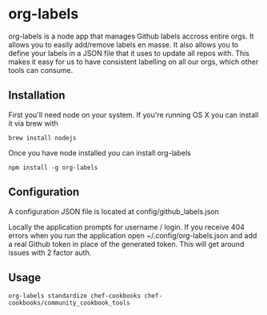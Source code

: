 # org-labels

org-labels is a node app that manages Github labels accross entire orgs. It allows you to easily add/remove labels en masse. It also allows you to define your labels in a JSON file that it uses to update all repos with. This makes it easy for us to have consistent labelling on all our orgs, which other tools can consume.

## Installation

First you'll need node on your system. If you're running OS X you can install it via brew with

```
brew install nodejs
```

Once you have node installed you can install org-labels 

```
npm install -g org-labels
```

## Configuration

A configuration JSON file is located at config/github_labels.json

Locally the application prompts for username / login. If you receive 404 errors when you run the application open ~/.config/org-labels.json and add a real Github token in place of the generated token. This will get around issues with 2 factor auth.

## Usage

```
org-labels standardize chef-cookbooks chef-cookbooks/community_cookbook_tools
```

